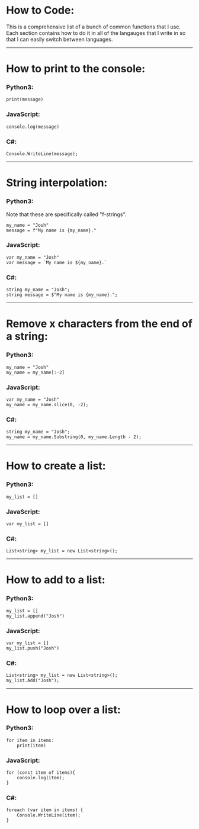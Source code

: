 # How to Code:
This is a comprehensive list of a bunch of common functions that I use. Each section contains how to do it in all of the langauges that I write in so that I can easily switch between languages.

***

# How to print to the console:

### Python3:
```
print(message)
```

### JavaScript:
```
console.log(message)
```

### C#:
```
Console.WriteLine(message);
```

***

# String interpolation:

### Python3:
Note that these are specifically called "f-strings".
```
my_name = "Josh"
message = f"My name is {my_name}."
```

### JavaScript:
```
var my_name = "Josh"
var message = `My name is ${my_name}.`
```

### C#:
```
string my_name = "Josh";
string message = $"My name is {my_name}.";
```

***

# Remove x characters from the end of a string:

### Python3:
```
my_name = "Josh"
my_name = my_name[:-2]
```

### JavaScript:
```
var my_name = "Josh"
my_name = my_name.slice(0, -2);
```

### C#:
```
string my_name = "Josh";
my_name = my_name.Substring(0, my_name.Length - 2);
```

***

# How to create a list:

### Python3:
```
my_list = []
```

### JavaScript:
```
var my_list = []
```

### C#:
```
List<string> my_list = new List<string>();
```

***

# How to add to a list:

### Python3:
```
my_list = []
my_list.append("Josh")
```

### JavaScript:
```
var my_list = []
my_list.push("Josh")
```

### C#:
```
List<string> my_list = new List<string>();
my_list.Add("Josh");
```

***

# How to loop over a list:

### Python3:
```
for item in items:
    print(item)
```

### JavaScript:
```
for (const item of items){
    console.log(item);
}
```

### C#:
```
foreach (var item in items) {
    Console.WriteLine(item);
}
```
